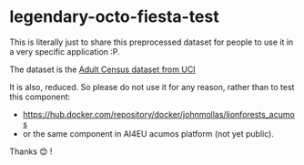 # legendary-octo-fiesta-test

This is literally just to share this preprocessed dataset for people to use it in a very specific application :P.

The dataset is the [Adult Census dataset from UCI](https://archive.ics.uci.edu/ml/datasets/Adult)

It is also, reduced. So please do not use it for any reason, rather than to test this component:
 - https://hub.docker.com/repository/docker/johnmollas/lionforests_acumos
 - or the same component in AI4EU acumos platform (not yet public).
 
 Thanks 😊 !
